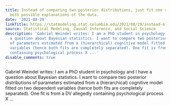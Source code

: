 ```yaml
---
title: Instead of comparing two posterior distributions, just fit one model including
  both possible explanations of the data.
date: '2021-08-29'
linkTitle: https://statmodeling.stat.columbia.edu/2021/08/29/instead-of-comparing-two-posterior-distributions-just-fit-one-model-including-both-possible-explanations-of-the-data/
source: Statistical Modeling, Causal Inference, and Social Science
description: 'Gabriel Weindel writes: I am a PhD student in psychology and I have
  a question about Bayesian statistics. I want to compare two posterior distributions
  of parameters estimated from a (hierarchical) cognitive model fitted on two dependent
  variables (hence both fits are completely separated). One fit is from a DV allegedly
  containing psychological process X ...'
disable_comments: true
---
```

Gabriel Weindel writes: I am a PhD student in psychology and I have a question about Bayesian statistics. I want to compare two posterior distributions of parameters estimated from a (hierarchical) cognitive model fitted on two dependent variables (hence both fits are completely separated). One fit is from a DV allegedly containing psychological process X ...